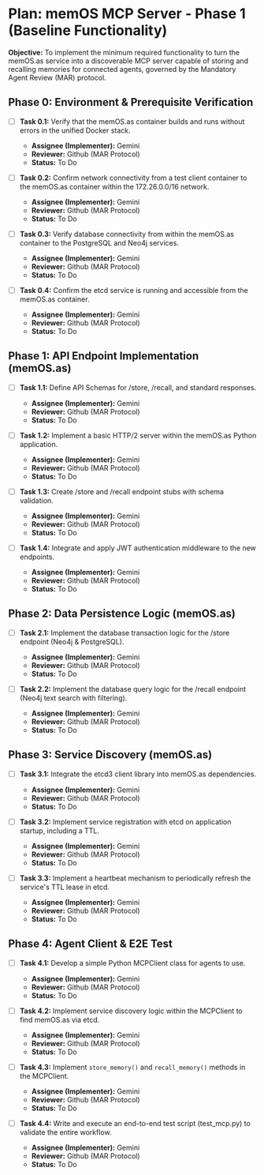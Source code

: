 # Plan: memOS MCP Server - Phase 1 (Baseline Functionality)

**Objective:** To implement the minimum required functionality to turn the memOS.as service into a discoverable MCP server capable of storing and recalling memories for connected agents, governed by the Mandatory Agent Review (MAR) protocol.

## Phase 0: Environment & Prerequisite Verification

- [ ] **Task 0.1:** Verify that the memOS.as container builds and runs without errors in the unified Docker stack.
  
    - **Assignee (Implementer):** Gemini
    - **Reviewer:** Github (MAR Protocol)
    - **Status:** To Do

- [ ] **Task 0.2:** Confirm network connectivity from a test client container to the memOS.as container within the 172.26.0.0/16 network.
  
    - **Assignee (Implementer):** Gemini
    - **Reviewer:** Github (MAR Protocol)
    - **Status:** To Do

- [ ] **Task 0.3:** Verify database connectivity from within the memOS.as container to the PostgreSQL and Neo4j services.
  
    - **Assignee (Implementer):** Gemini
    - **Reviewer:** Github (MAR Protocol)
    - **Status:** To Do

- [ ] **Task 0.4:** Confirm the etcd service is running and accessible from the memOS.as container.
  
    - **Assignee (Implementer):** Gemini
    - **Reviewer:** Github (MAR Protocol)
    - **Status:** To Do

## Phase 1: API Endpoint Implementation (memOS.as)

- [ ] **Task 1.1:** Define API Schemas for /store, /recall, and standard responses.
  
    - **Assignee (Implementer):** Gemini
    - **Reviewer:** Github (MAR Protocol)
    - **Status:** To Do

- [ ] **Task 1.2:** Implement a basic HTTP/2 server within the memOS.as Python application.
  
    - **Assignee (Implementer):** Gemini
    - **Reviewer:** Github (MAR Protocol)
    - **Status:** To Do

- [ ] **Task 1.3:** Create /store and /recall endpoint stubs with schema validation.
  
    - **Assignee (Implementer):** Gemini
    - **Reviewer:** Github (MAR Protocol)
    - **Status:** To Do

- [ ] **Task 1.4:** Integrate and apply JWT authentication middleware to the new endpoints.
  
    - **Assignee (Implementer):** Gemini
    - **Reviewer:** Github (MAR Protocol)
    - **Status:** To Do

## Phase 2: Data Persistence Logic (memOS.as)

- [ ] **Task 2.1:** Implement the database transaction logic for the /store endpoint (Neo4j & PostgreSQL).
  
    - **Assignee (Implementer):** Gemini
    - **Reviewer:** Github (MAR Protocol)
    - **Status:** To Do

- [ ] **Task 2.2:** Implement the database query logic for the /recall endpoint (Neo4j text search with filtering).
  
    - **Assignee (Implementer):** Gemini
    - **Reviewer:** Github (MAR Protocol)
    - **Status:** To Do

## Phase 3: Service Discovery (memOS.as)

- [ ] **Task 3.1:** Integrate the etcd3 client library into memOS.as dependencies.
  
    - **Assignee (Implementer):** Gemini
    - **Reviewer:** Github (MAR Protocol)
    - **Status:** To Do

- [ ] **Task 3.2:** Implement service registration with etcd on application startup, including a TTL.
  
    - **Assignee (Implementer):** Gemini
    - **Reviewer:** Github (MAR Protocol)
    - **Status:** To Do

- [ ] **Task 3.3:** Implement a heartbeat mechanism to periodically refresh the service's TTL lease in etcd.
  
    - **Assignee (Implementer):** Gemini
    - **Reviewer:** Github (MAR Protocol)
    - **Status:** To Do

## Phase 4: Agent Client & E2E Test

- [ ] **Task 4.1:** Develop a simple Python MCPClient class for agents to use.
  
    - **Assignee (Implementer):** Gemini
    - **Reviewer:** Github (MAR Protocol)
    - **Status:** To Do

- [ ] **Task 4.2:** Implement service discovery logic within the MCPClient to find memOS.as via etcd.
  
    - **Assignee (Implementer):** Gemini
    - **Reviewer:** Github (MAR Protocol)
    - **Status:** To Do

- [ ] **Task 4.3:** Implement `store_memory()` and `recall_memory()` methods in the MCPClient.
  
    - **Assignee (Implementer):** Gemini
    - **Reviewer:** Github (MAR Protocol)
    - **Status:** To Do

- [ ] **Task 4.4:** Write and execute an end-to-end test script (test\_mcp.py) to validate the entire workflow.
  
    - **Assignee (Implementer):** Gemini
    - **Reviewer:** Github (MAR Protocol)
    - **Status:** To Do
